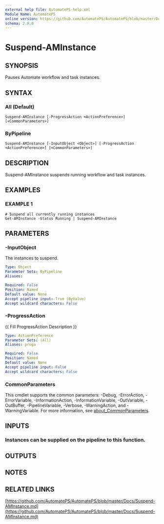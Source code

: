```yaml
---
external help file: AutomatePS-help.xml
Module Name: AutomatePS
online version: https://github.com/AutomatePS/AutomatePS/blob/master/Docs/Suspend-AMInstance.md
schema: 2.0.0
---
```


# Suspend-AMInstance

## SYNOPSIS
Pauses Automate workflow and task instances.

## SYNTAX

### All (Default)
```
Suspend-AMInstance [-ProgressAction <ActionPreference>] [<CommonParameters>]
```

### ByPipeline
```
Suspend-AMInstance [-InputObject <Object>] [-ProgressAction <ActionPreference>] [<CommonParameters>]
```

## DESCRIPTION
Suspend-AMInstance suspends running workflow and task instances.

## EXAMPLES

### EXAMPLE 1
```
# Suspend all currently running instances
Get-AMInstance -Status Running | Suspend-AMInstance
```

## PARAMETERS

### -InputObject
The instances to suspend.

```yaml
Type: Object
Parameter Sets: ByPipeline
Aliases:

Required: False
Position: Named
Default value: None
Accept pipeline input: True (ByValue)
Accept wildcard characters: False
```

### -ProgressAction
{{ Fill ProgressAction Description }}

```yaml
Type: ActionPreference
Parameter Sets: (All)
Aliases: proga

Required: False
Position: Named
Default value: None
Accept pipeline input: False
Accept wildcard characters: False
```

### CommonParameters
This cmdlet supports the common parameters: -Debug, -ErrorAction, -ErrorVariable, -InformationAction, -InformationVariable, -OutVariable, -OutBuffer, -PipelineVariable, -Verbose, -WarningAction, and -WarningVariable. For more information, see [about_CommonParameters](http://go.microsoft.com/fwlink/?LinkID=113216).

## INPUTS

### Instances can be supplied on the pipeline to this function.
## OUTPUTS

## NOTES

## RELATED LINKS

[https://github.com/AutomatePS/AutomatePS/blob/master/Docs/Suspend-AMInstance.md](https://github.com/AutomatePS/AutomatePS/blob/master/Docs/Suspend-AMInstance.md)

